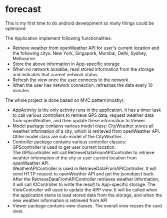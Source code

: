 # forecast
This is my first time to do android development so many things could be optimized 

The Application implement following functionalities:
* Retrieve weather from openWeather API for user's current location and the following citys: New York, Singapore, Mumbai, Delhi, Sydney, Melbourne
* Store the above information in App-specific storage
* When no network avaialbe, read stored information from the storage and indicates that current network status
* Refresh the view once the user connects to the network
* When the user has network connection, refreshes the data every 10 minutes


The whole project is done based on MVC pattern(mostly):
* AppActivity is the only activity runs in the application. It has a timer task to call various controllers to retrieve GPS data, request weather data from openWeather, and then update these information to Viewer.
* Model package contains various model class: CityWeather stores all weather information of a city, which is retrieved from openWeather API. Ohter model class are sub-model of the CityWeather.
* Controller package contains various controller classes:  
GPScontroller is used to get user current location.  
The GPScontroller will call RetrieveDataFromAPIController to retrieve weahter information of the city or user current location from openWeather API.  
WeatherAPIController is used in RetrieveDataFromAPIController. It will send HTTP request to openWeather API and get the jsonobject back.   
After the RetrieveDataFromAPIController retrieves weather information, it will call IOController to write the result to App-specific storage. 
The ViewController will used to update the APP view. It will be called when the application starts to load stored data from the storage, and when the new weather information is retrieved from API  
* Viewer package contains view classes. The overall view reuses the card view.
